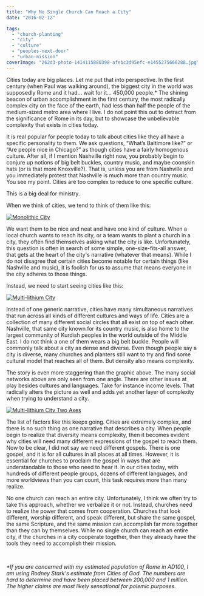 ```yaml
---
title: "Why No Single Church Can Reach a City"
date: "2016-02-12"

tags: 
  - "church-planting"
  - "city"
  - "culture"
  - "peoples-next-door"
  - "urban-mission"
coverImage: "262d3-photo-1414115880398-afebc3d95efc-e1455275666288.jpg"
---
```


Cities today are big places. Let me put that into perspective. In the first century (when Paul was walking around), the biggest city in the world was supposedly Rome and it had… wait for it… 450,000 people.\* The shining beacon of urban accomplishment in the first century, the most radically complex city on the face of the earth, had less than half the people of the medium-sized metro area where I live. I do not point this out to detract from the significance of Rome in its day, but to showcase the unbelievable complexity that exists in cities today.

It is real popular for people today to talk about cities like they all have a specific personality to them. We ask questions, “What’s Baltimore like?” or “Are people nice in Chicago?” as though cities have a fairly homogenous culture. After all, if I mention Nashville right now, you probably begin to conjure up notions of big belt buckles, country music, and maybe coonskin hats (or is that more Knoxville?). That is, unless you are from Nashville and you immediately protest that Nashville is much more than country music. You see my point. Cities are too complex to reduce to one specific culture.

This is a big deal for ministry.

When we think of cities, we tend to think of them like this:

[![Monolithic City](https://keelancook.files.wordpress.com/2020/08/c5926-monolithic-city-e1455275140198.png?w=300&h=300)](https://keelancook.files.wordpress.com/2020/08/c5926-monolithic-city-e1455275140198.png)

We want them to be nice and neat and have one kind of culture. When a local church wants to reach its city, or a team wants to plant a church in a city, they often find themselves asking what the city is like. Unfortunately, this question is often in search of some simple, one-size-fits-all answer, that gets at the heart of the city's narrative (whatever that means). While I do not disagree that certain cities become notable for certain things (like Nashville and music), it is foolish for us to assume that means everyone in the city adheres to those things.

Instead, we need to start seeing cities like this:

[![Multi-lithium City](https://keelancook.files.wordpress.com/2020/08/888ae-multi-lithium-city-e1455275240591.png?w=300&h=259)](https://keelancook.files.wordpress.com/2020/08/888ae-multi-lithium-city-e1455275240591.png)

Instead of one generic narrative, cities have many simultaneous narratives that run across all kinds of different cultures and ways of life. Cities are a collection of many different social circles that all exist on top of each other. Nashville, that same city known for its country music, is also home to the largest community of Kurdish peoples in the world outside of the Middle East. I do not think a one of them wears a big belt buckle. People will commonly talk about a city as dense and diverse. Even though people say a city is diverse, many churches and planters still want to try and find some cultural model that reaches all of them. But density also means complexity.

The story is even more staggering than the graphic above. The many social networks above are only seen from one angle. There are other issues at play besides cultures and languages. Take for instance income levels. That radically alters the picture as well and adds yet another layer of complexity when trying to understand a city.

[![Multi-lithium City Two Axes](https://keelancook.files.wordpress.com/2020/08/e3d33-multi-lithium-city-two-axes-e1455275354642.png?w=298&h=300)](https://keelancook.files.wordpress.com/2020/08/e3d33-multi-lithium-city-two-axes-e1455275354642.png)

The list of factors like this keeps going. Cities are extremely complex, and there is no such thing as one narrative that describes a city. When people begin to realize that diversity means complexity, then it becomes evident why cities will need many different expressions of the gospel to reach them. Now to be clear, I did not say we need different gospels. There is one gospel, and it is for all cultures in all places at all times. However, it is essential for churches to proclaim the gospel in ways that are understandable to those who need to hear it. In our cities today, with hundreds of different people groups, dozens of different languages, and more worldviews than you can count, this task requires more than many realize.

No one church can reach an entire city. Unfortunately, I think we often try to take this approach, whether we verbalize it or not. Instead, churches need to realize the power that comes from cooperation. Churches that look different, worship different, and speak different, but share the same gospel, the same Scripture, and the same mission can accomplish far more together than they can by themselves. While no single church can reach an entire city, if the churches in a city cooperate together, then they already have the tools they need to accomplish their mission.

 

_\*If you are concerned with my estimated population of Rome in AD100, I am using Rodney Stark's estimate from Cities of God. The numbers are hard to determine and have been placed between 200,000 and 1 million. The higher claims are most likely sensational for polemic purposes._
